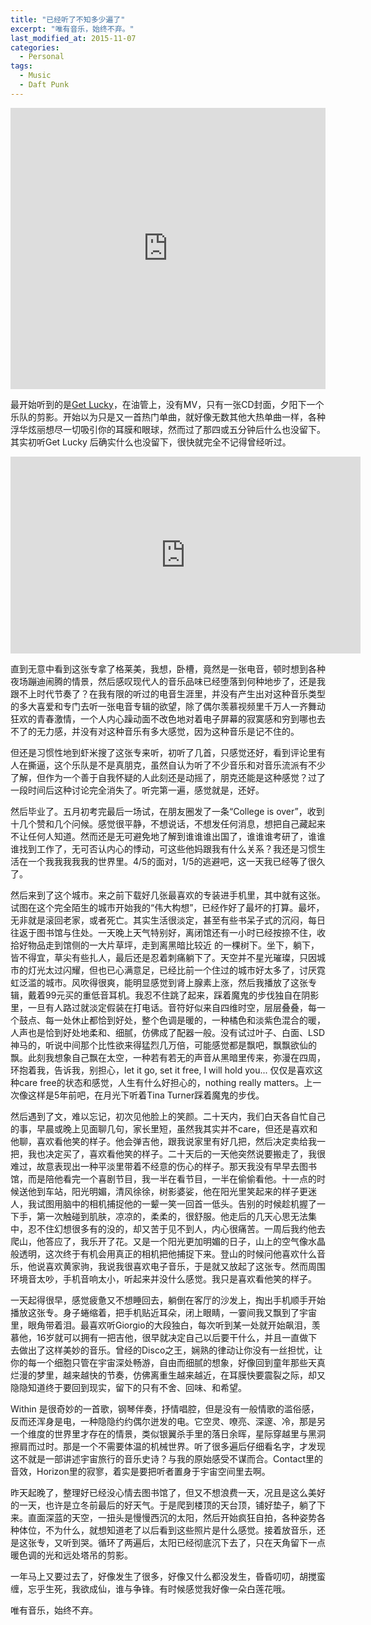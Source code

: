 ```yaml
---
title: "已经听了不知多少遍了"
excerpt: "唯有音乐，始终不弃。"
last_modified_at: 2015-11-07
categories:
  - Personal
tags:
  - Music
  - Daft Punk
---
```


<iframe allow="autoplay *; encrypted-media *; fullscreen *; clipboard-write" frameborder="0" height="450" style="width:100%;max-width:660px;overflow:hidden;background:transparent;" sandbox="allow-forms allow-popups allow-same-origin allow-scripts allow-storage-access-by-user-activation allow-top-navigation-by-user-activation" src="https://embed.music.apple.com/cn/album/random-access-memories/617154241"></iframe>

最开始听到的是[Get Lucky](https://www.youtube.com/watch?v=5NV6Rdv1a3I)，在油管上，没有MV，只有一张CD封面，夕阳下一个乐队的剪影。开始以为只是又一首热门单曲，就好像无数其他大热单曲一样，各种浮华炫丽想尽一切吸引你的耳膜和眼球，然而过了那四或五分钟后什么也没留下。其实初听Get Lucky 后确实什么也没留下，很快就完全不记得曾经听过。

<iframe width="560" height="315" src="https://www.youtube.com/embed/5NV6Rdv1a3I" title="YouTube video player" frameborder="0" allow="accelerometer; autoplay; clipboard-write; encrypted-media; gyroscope; picture-in-picture" allowfullscreen></iframe>

直到无意中看到这张专拿了格莱美，我想，卧槽，竟然是一张电音，顿时想到各种夜场蹦迪闹腾的情景，然后感叹现代人的音乐品味已经堕落到何种地步了，还是我跟不上时代节奏了？在我有限的听过的电音生涯里，并没有产生出对这种音乐类型的多大喜爱和专门去听一张电音专辑的欲望，除了偶尔羡慕视频里千万人一齐舞动狂欢的青春激情，一个人内心躁动面不改色地对着电子屏幕的寂寞感和穷到哪也去不了的无力感，并没有对这种音乐有多大感觉，因为这种音乐是记不住的。

但还是习惯性地到虾米搜了这张专来听，初听了几首，只感觉还好，看到评论里有人在撕逼，这个乐队是不是真朋克，虽然自认为听了不少音乐和对音乐流派有不少了解，但作为一个善于自我怀疑的人此刻还是动摇了，朋克还能是这种感觉？过了一段时间后这种讨论完全消失了。听完第一遍，感觉就是，还好。

然后毕业了。五月初考完最后一场试，在朋友圈发了一条“College is over”，收到十几个赞和几个问候。感觉很平静，不想说话，不想发任何消息，想把自己藏起来不让任何人知道。然而还是无可避免地了解到谁谁谁出国了，谁谁谁考研了，谁谁谁找到工作了，无可否认内心的悸动，可这些他妈跟我有什么关系？我还是习惯生活在一个我我我我我的世界里。4/5的面对，1/5的逃避吧，这一天我已经等了很久了。

然后来到了这个城市。来之前下载好几张最喜欢的专装进手机里，其中就有这张。试图在这个完全陌生的城市开始我的“伟大构想”，已经作好了最坏的打算。最坏，无非就是滚回老家，或者死亡。其实生活很淡定，甚至有些书呆子式的沉闷，每日往返于图书馆与住处。一天晚上天气特别好，离闭馆还有一小时已经按捺不住，收拾好物品走到馆侧的一大片草坪，走到离黑暗比较近 的一棵树下。坐下，躺下，皆不得宜，草尖有些扎人，最后还是忍着刺痛躺下了。天空并不星光璀璨，只因城市的灯光太过闪耀，但也已心满意足，已经比前一个住过的城市好太多了，讨厌霓虹泛滥的城市。风吹得很爽，能明显感觉到肾上腺素上涨，然后我播放了这张专辑，戴着99元买的重低音耳机。我忍不住跳了起来，踩着魔鬼的步伐独自在阴影里，一旦有人路过就淡定假装在打电话。音符好似来自四维时空，层层叠叠，每一个鼓点、每一处休止都恰到好处，整个色调是暖的，一种橘色和淡紫色混合的暖，人声也是恰到好处地柔和、细腻，仿佛成了配器一般。没有试过叶子、白面、LSD神马的，听说中间那个比性欲来得猛烈几万倍，可能感觉都是飘吧，飘飘欲仙的飘。此刻我想象自己飘在太空，一种若有若无的声音从黑暗里传来，弥漫在四周，环抱着我，告诉我，别担心，let it go, set it free, I will hold you... 仅仅是喜欢这种care free的状态和感觉，人生有什么好担心的，nothing really matters。上一次像这样是5年前吧，在月光下听着Tina Turner踩着魔鬼的步伐。

然后遇到了文，难以忘记，初次见他脸上的笑颜。二十天内，我们白天各自忙自己的事，早晨或晚上见面聊几句，家长里短，虽然我其实并不care，但还是喜欢和他聊，喜欢看他笑的样子。他会弹吉他，跟我说家里有好几把，然后决定卖给我一把，我也决定买了，喜欢看他笑的样子。二十天后的一天他突然说要搬走了，我很难过，故意表现出一种平淡里带着不经意的伤心的样子。那天我没有早早去图书馆，而是陪他看完一个喜剧节目，我一半在看节目，一半在偷偷看他。十一点的时候送他到车站，阳光明媚，清风徐徐，树影婆娑，他在阳光里笑起来的样子更迷人，我试图用脑中的相机捕捉他的一颦一笑一回首一低头。告别的时候趁机握了一下手，第一次触碰到肌肤，凉凉的，柔柔的，很舒服。他走后的几天心思无法集中，忍不住幻想很多有的没的，却又苦于见不到人，内心很痛苦。一周后我约他去爬山，他答应了，我乐开了花。又是一个阳光更加明媚的日子，山上的空气像水晶般透明，这次终于有机会用真正的相机把他捕捉下来。登山的时候问他喜欢什么音乐，他说喜欢黄家驹，我说我很喜欢电子音乐，于是就又放起了这张专。然而周围环境音太吵，手机音响太小，听起来并没什么感觉。我只是喜欢看他笑的样子。

一天起得很早，感觉疲惫又不想睡回去，躺倒在客厅的沙发上，掏出手机顺手开始播放这张专。身子蜷缩着，把手机贴近耳朵，闭上眼睛，一霎间我又飘到了宇宙里，眼角带着泪。最喜欢听Giorgio的大段独白，每次听到某一处就开始飙泪，羡慕他，16岁就可以拥有一把吉他，很早就决定自己以后要干什么，并且一直做下去做出了这样美妙的音乐。曾经的Disco之王，娴熟的律动让你没有一丝担忧，让你的每一个细胞只管在宇宙深处畅游，自由而细腻的想象，好像回到童年那些天真烂漫的梦里，越来越快的节奏，仿佛离重生越来越近，在耳膜快要震裂之际，却又隐隐知道终于要回到现实，留下的只有不舍、回味、和希望。

Within 是很奇妙的一首歌，钢琴伴奏，抒情唱腔，但是没有一般情歌的滥俗感，反而还浑身是电，一种隐隐约约偶尔迸发的电。它空灵、嘹亮、深邃、冷，那是另一个维度的世界里才存在的情景，类似银翼杀手里的落日余晖，星际穿越里与黑洞擦肩而过时。那是一个不需要体温的机械世界。听了很多遍后仔细看名字，才发现这不就是一部讲述宇宙旅行的音乐史诗？与我的原始感受不谋而合。Contact里的音效，Horizon里的寂寥，着实是要把听者置身于宇宙空间里去啊。 

昨天起晚了，整理好已经没心情去图书馆了，但又不想浪费一天，况且是这么美好的一天，也许是立冬前最后的好天气。于是爬到楼顶的天台顶，铺好垫子，躺了下来。直面深蓝的天空，一扭头是慢慢西沉的太阳，然后开始疯狂自拍，各种姿势各种体位，不为什么，就想知道老了以后看到这些照片是什么感觉。接着放音乐，还是这张专，又听到哭。循环了两遍后，太阳已经彻底沉下去了，只在天角留下一点暖色调的光和远处塔吊的剪影。

一年马上又要过去了，好像发生了很多，好像又什么都没发生，昏昏叨叨，胡搅蛮缠，忘乎生死，我欲成仙，谁与争锋。有时候感觉我好像一朵白莲花哦。

唯有音乐，始终不弃。
